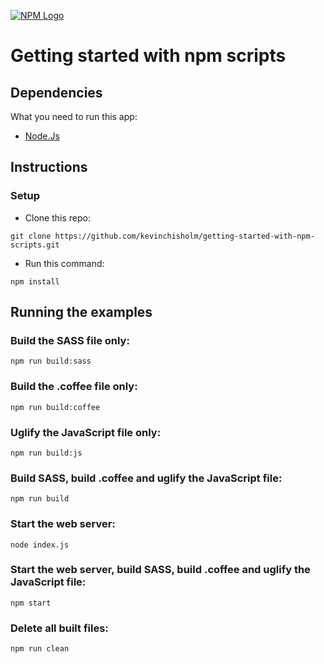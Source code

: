[![NPM Logo](http://sub1.kevinchisholm.com/blog/images/npm-logo-100.png)](https://blog.kevinchisholm.com)

# Getting started with npm scripts

## Dependencies

What you need to run this app:

* [Node.Js](https://nodejs.org)

## Instructions

### Setup

* Clone this repo:

````
git clone https://github.com/kevinchisholm/getting-started-with-npm-scripts.git
````

* Run this command:

````
npm install
````

## Running the examples

### Build the SASS file only:

````
npm run build:sass
````

### Build the .coffee file only:

````
npm run build:coffee
````

### Uglify the JavaScript file only:

````
npm run build:js
````

### Build SASS, build .coffee and uglify the JavaScript file:

````
npm run build
````

### Start the web server:

````
node index.js
````

### Start the web server, build SASS, build .coffee and uglify the JavaScript file:

````
npm start
````

### Delete all built files:

````
npm run clean
````












